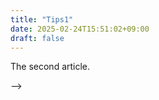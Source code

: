 ```yaml
---
title: "Tips1"
date: 2025-02-24T15:51:02+09:00
draft: false
---
```


The second article.

<!-- see the [previous article][1] --> -->

<!-- [1]:../tips2.md -->
